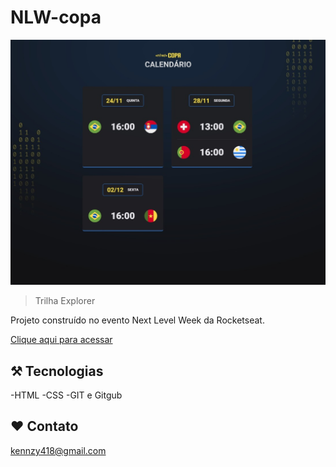 # NLW-copa

![preview](https://github.com/KennzyCardoso/NLW-copa/blob/master/tela.jpeg)

>Trilha Explorer

Projeto construído no evento Next Level Week da Rocketseat.

[Clique aqui para acessar](https://kennzycardoso.github.io/NLW-copa/) 

## ⚒ Tecnologias

-HTML
-CSS
-GIT e Gitgub

## ❤ Contato

kennzy418@gmail.com
